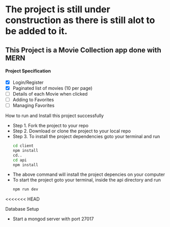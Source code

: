 # The project is still under construction as there is still alot to be added to it.
## This Project is a Movie Collection app done with MERN


#### Project Specification
- [x] Login/Register
- [x] Paginated list of movies (10 per page)
- [ ] Details of each Movie when clicked
- [ ] Adding to Favorites
- [ ] Managing Favorites

How to run and Install this project successfully

* Step 1. Fork the project to your repo
* Step 2. Download or clone the project to your local repo
* Step 3. To install the project dependencies goto your terminal and run
    ```sh
    cd client
    npm install
    cd..
    cd api
    npm install
    ```
* The above command will install the project depencies on your computer
* To start the project goto your terminal, inside the api directory and run 
    ```sh
    npm run dev
    ```
<<<<<<< HEAD

Database Setup
* Start a mongod server with port 27017


